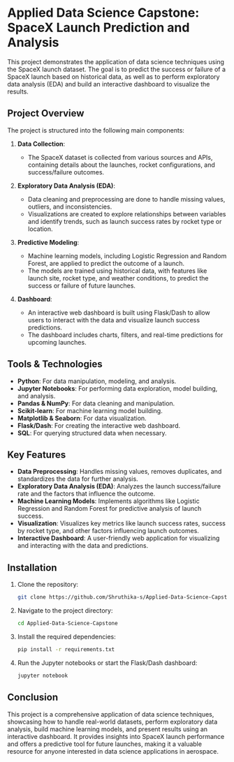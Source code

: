# Applied Data Science Capstone: SpaceX Launch Prediction and Analysis

This project demonstrates the application of data science techniques using the SpaceX launch dataset. The goal is to predict the success or failure of a SpaceX launch based on historical data, as well as to perform exploratory data analysis (EDA) and build an interactive dashboard to visualize the results.

## Project Overview

The project is structured into the following main components:

1. **Data Collection**: 
   - The SpaceX dataset is collected from various sources and APIs, containing details about the launches, rocket configurations, and success/failure outcomes.
   
2. **Exploratory Data Analysis (EDA)**:
   - Data cleaning and preprocessing are done to handle missing values, outliers, and inconsistencies.
   - Visualizations are created to explore relationships between variables and identify trends, such as launch success rates by rocket type or location.

3. **Predictive Modeling**:
   - Machine learning models, including Logistic Regression and Random Forest, are applied to predict the outcome of a launch.
   - The models are trained using historical data, with features like launch site, rocket type, and weather conditions, to predict the success or failure of future launches.

4. **Dashboard**:
   - An interactive web dashboard is built using Flask/Dash to allow users to interact with the data and visualize launch success predictions.
   - The dashboard includes charts, filters, and real-time predictions for upcoming launches.

## Tools & Technologies

- **Python**: For data manipulation, modeling, and analysis.
- **Jupyter Notebooks**: For performing data exploration, model building, and analysis.
- **Pandas & NumPy**: For data cleaning and manipulation.
- **Scikit-learn**: For machine learning model building.
- **Matplotlib & Seaborn**: For data visualization.
- **Flask/Dash**: For creating the interactive web dashboard.
- **SQL**: For querying structured data when necessary.

## Key Features

- **Data Preprocessing**: Handles missing values, removes duplicates, and standardizes the data for further analysis.
- **Exploratory Data Analysis (EDA)**: Analyzes the launch success/failure rate and the factors that influence the outcome.
- **Machine Learning Models**: Implements algorithms like Logistic Regression and Random Forest for predictive analysis of launch success.
- **Visualization**: Visualizes key metrics like launch success rates, success by rocket type, and other factors influencing launch outcomes.
- **Interactive Dashboard**: A user-friendly web application for visualizing and interacting with the data and predictions.

## Installation

1. Clone the repository:
   ```bash
   git clone https://github.com/Shruthika-s/Applied-Data-Science-Capstone.git
   ```

2. Navigate to the project directory:
   ```bash
   cd Applied-Data-Science-Capstone
   ```

3. Install the required dependencies:
   ```bash
   pip install -r requirements.txt
   ```

4. Run the Jupyter notebooks or start the Flask/Dash dashboard:
   ```bash
   jupyter notebook
   ```

## Conclusion

This project is a comprehensive application of data science techniques, showcasing how to handle real-world datasets, perform exploratory data analysis, build machine learning models, and present results using an interactive dashboard. It provides insights into SpaceX launch performance and offers a predictive tool for future launches, making it a valuable resource for anyone interested in data science applications in aerospace.
